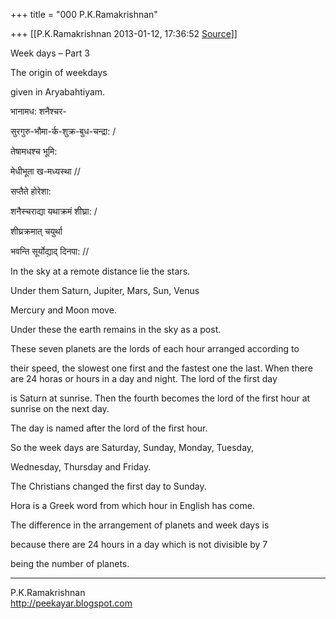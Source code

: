 +++
title = "000 P.K.Ramakrishnan"

+++
[[P.K.Ramakrishnan	2013-01-12, 17:36:52 [Source](https://groups.google.com/g/samskrita/c/zlrbICQU6RU)]]



  

  

  

  

  

Week days – Part 3





The origin of weekdays

given in Aryabahtiyam.



भानामध: शनैश्चर-

सुरगुरु-भौमा-र्क-शुक्र-बुध-चन्द्रा: /

तेषामधश्च भूमि:

मेधीभूता ख-मध्यस्था //



सप्तैते होरेशा:

शनैस्चराद्या यथाक्रमं शीघ्रा: /

शीघ्रक्रमात् चयुर्था

भवन्ति सूर्योद्य़ाद् दिनपा: //



In the sky at a remote distance lie the stars.



Under them Saturn, Jupiter, Mars, Sun, Venus

Mercury and Moon move.



Under these the earth remains in the sky as a post.



These seven planets are the lords of each hour arranged according to

their speed, the slowest one first and the fastest one the last. When there are 24 horas or hours in a day and night. The lord of the first day

is Saturn at sunrise. Then the fourth becomes the lord of the first hour at sunrise on the next day.



The day is named after the lord of the first hour.



So the week days are Saturday, Sunday, Monday, Tuesday,

Wednesday, Thursday and Friday.

The Christians changed the first day to Sunday.



Hora is a Greek word from which hour in English has come.



The difference in the arrangement of planets and week days is

because there are 24 hours in a day which is not divisible by 7

being the number of planets.



-----------------------------------

P.K.Ramakrishnan  
<http://peekayar.blogspot.com>


